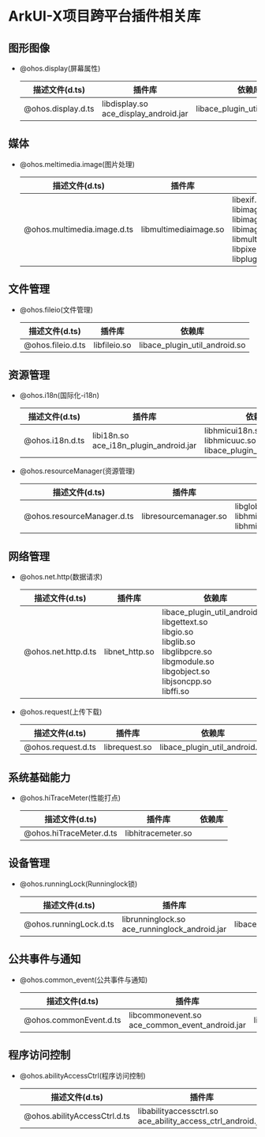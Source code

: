 # ArkUI-X项目跨平台插件相关库

## 图形图像
- @ohos.display(屏幕属性)

  | 描述文件(d.ts)     | 插件库                                     | 依赖库                        |
  | ------------------ | ------------------------------------------ | ----------------------------- |
  | @ohos.display.d.ts | libdisplay.so<br />ace_display_android.jar | libace_plugin_util_android.so |
  
    
## 媒体
- @ohos.meltimedia.image(图片处理)

  | 描述文件(d.ts)              | 插件库                | 依赖库                                                       |
  | --------------------------- | --------------------- | ------------------------------------------------------------ |
  | @ohos.multimedia.image.d.ts | libmultimediaimage.so | libexif.so<br />libimage.so<br />libimage_native.so<br />libimage_utils.so<br />libmultimedia_image.so<br />libpixelconvertadapter.so<br />libpluginmanager.so |
  
    
## 文件管理
- @ohos.fileio(文件管理)

  | 描述文件(d.ts)    | 插件库       | 依赖库                        |
  | ----------------- | ------------ | ----------------------------- |
  | @ohos.fileio.d.ts | libfileio.so | libace_plugin_util_android.so |
  

## 资源管理
- @ohos.i18n(国际化-i18n)

  | 描述文件(d.ts)  | 插件库                                      | 依赖库                                                       |
  | --------------- | ------------------------------------------- | ------------------------------------------------------------ |
  | @ohos.i18n.d.ts | libi18n.so<br />ace_i18n_plugin_android.jar | libhmicui18n.so<br />libhmicuuc.so<br />libace_plugin_util_android.so |
  

- @ohos.resourceManager(资源管理)

  | 描述文件(d.ts)             | 插件库                | 依赖库                                                      |
  | -------------------------- | --------------------- | ----------------------------------------------------------- |
  | @ohos.resourceManager.d.ts | libresourcemanager.so | libglobal_resmgr.so<br />libhmicui18n.so<br />libhmicuuc.so |
  
    
## 网络管理
- @ohos.net.http(数据请求)

  | 描述文件(d.ts)      | 插件库        | 依赖库                                                       |
  | ------------------- | ------------- | ------------------------------------------------------------ |
  | @ohos.net.http.d.ts | libnet_http.so | libace_plugin_util_android.so<br />libgettext.so<br />libgio.so<br />libglib.so<br />libglibpcre.so<br />libgmodule.so<br />libgobject.so<br />libjsoncpp.so<br />libffi.so |
  

- @ohos.request(上传下载)

  | 描述文件(d.ts)     | 插件库        | 依赖库                        |
  | ------------------ | ------------- | ----------------------------- |
  | @ohos.request.d.ts | librequest.so | libace_plugin_util_android.so |
  
    
## 系统基础能力
  
- @ohos.hiTraceMeter(性能打点)

  | 描述文件(d.ts)          | 插件库             | 依赖库 |
  | ----------------------- | ------------------ | ------ |
  | @ohos.hiTraceMeter.d.ts | libhitracemeter.so |        |
  
    
## 设备管理
  
- @ohos.runningLock(Runninglock锁)

  | 描述文件(d.ts)         | 插件库                                             | 依赖库                        |
  | ---------------------- | -------------------------------------------------- | ----------------------------- |
  | @ohos.runningLock.d.ts | librunninglock.so<br />ace_runninglock_android.jar | libace_plugin_util_android.so |


## 公共事件与通知
  
- @ohos.common_event(公共事件与通知)

  | 描述文件(d.ts)         | 插件库                                              | 依赖库                        |
  | ---------------------- | --------------------------------------------------- | ----------------------------- |
  | @ohos.commonEvent.d.ts | libcommonevent.so<br />ace_common_event_android.jar | libace_plugin_util_android.so |

## 程序访问控制
  
- @ohos.abilityAccessCtrl(程序访问控制)

  | 描述文件(d.ts)         | 插件库                                              | 依赖库                        |
  | ---------------------- | --------------------------------------------------- | ----------------------------- |
  | @ohos.abilityAccessCtrl.d.ts | libabilityaccessctrl.so<br />ace_ability_access_ctrl_android.jar | libace_plugin_util_android.so |
